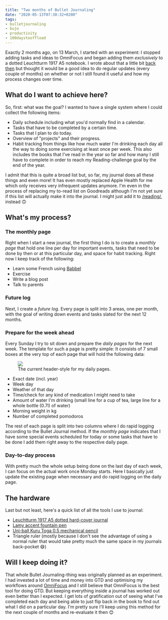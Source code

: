 ```yaml
---
title: "Two months of Bullet Journaling"
date: "2020-05-13T07:30:32+0200"
tags:
- bulletjournaling
- bujo
- productivity
- 100daystooffload
---
```


Exactly 2 months ago, on 13 March, I started with an experiment: I stopped adding tasks and ideas to OmniFocus and began adding them *exclusively* to a dotted Leuchtturm 1917 A5 notebook. I wrote about that a little bit [back then](https://zerokspot.com/weblog/2020/03/16/sneak-peek-bullet-journaling/) but thought it would be a good idea to do regular updates (every couple of months) on whether or not I still found it useful and how my process changes over time.

## What do I want to achieve here?

So, first: what was the goal? I wanted to have a single system where I could collect the following items:

- Daily schedule including what you'd normally find in a calendar.
- Tasks that have to be completed by a certain time.
- Tasks that I plan to do today.
- Overview of "projects" and their progress.
- Habit tracking from things like how much water I'm drinking each day all the way to doing some exercising at least once per week. This also includes the books that I've read in the year so far and how many I still have to complete in order to reach my Reading-challenge goal by the end of the year.

I admit that this is quite a broad list but, so far, my journal does all these things and even more! It has even mostly replaced Apple Health for me which only receives very infrequent updates anymore. I'm even in the process of replacing my to-read list on Goodreads although I'm not yet sure if this list will actually make it into the journal. I might just add it to [/reading/](https://zerokspot.com/reading/), instead 🙃

## What's my process?

### The monthly page

Right when I start a new journal, the first thing I do is to create a *monthly page* that hold one line per day for important events, tasks that need to be done by then or at this particular day, and space for habit tracking. Right now I keep track of the following:

- Learn some French using [Babbel](https://babbel.com/)
- Exercise
- Write a blog post
- Talk to parents

### Future log

Next, I create a *future log*. Every page is split into 3 areas, one per month, with the goal of writing down events and tasks slated for the next 12 months.

### Prepare for the week ahead

Every Sunday I try to sit down and prepare the *daily pages* for the next week. The template for such a page is pretty simple: It consists of 7 small boxes at the very top of each page that will hold the following data:

<figure>
<img src="/media/2020/bujo-daily.jpg">
<figcaption>The current header-style for my daily pages.</figcaption>
</figure>

- Exact date (incl. year)
- Week day
- Weather of that day
- Time/check for any kind of medication I might need to take
- Amount of water I'm drinking (small line for a cup of tea, large line for a whole bottle (0.7l) of water)
- Morning weight in kg
- Number of completed pomodoros

The rest of each page is split into two columns where I do rapid logging according to the Bullet Journal method. If the *monthly page* indicates that I have some special events scheduled for today or some tasks that have to be done I add them right away to the respective daily page.

### Day-to-day process

With pretty much the whole setup being done on the last day of each week, I can focus on the actual work once Monday starts. Here I basically just update the existing page when necessary and do rapid logging on the daily page.

## The hardware

Last but not least, here's a quick list of all the tools I use to journal:

- [Leuchtturm 1917 A5 dotted hard-cover journal](https://www.leuchtturm1917.de/notizbuch-medium-a5-hardcover-251-nummerierte-seiten.html)
- [Lamy accent fountain pen](https://zerokspot.com/weblog/2020/04/27/lamy-accent-ef-fountain-pen/)
- [Uni-ball Kuru Toga 0.5 mechanical pencil](https://uniballco.com/uni-products/kuru-toga/)
- Triangle ruler (mostly because I don't see the advantage of using a normal ruler that would take pretty much the same space in my journals back-pocket 😅)

## Will I keep doing it?

That whole Bullet Journaling-thing was originally planned as an experiment. I had invested a lot of time and money into GTD and optimising my workflows around [OmniFocus](https://www.omnigroup.com/omnifocus/) and I still believe that OmniFocus is the best tool for doing GTD. But keeping everything inside a journal has worked out even better than I expected. I get lots of gratification out of seeing what I've completed each day and being able to just flip back in the book to find out what I did on a particular day. I'm pretty sure I'll keep using this method for the next couple of months and re-evaluate it then 😊
